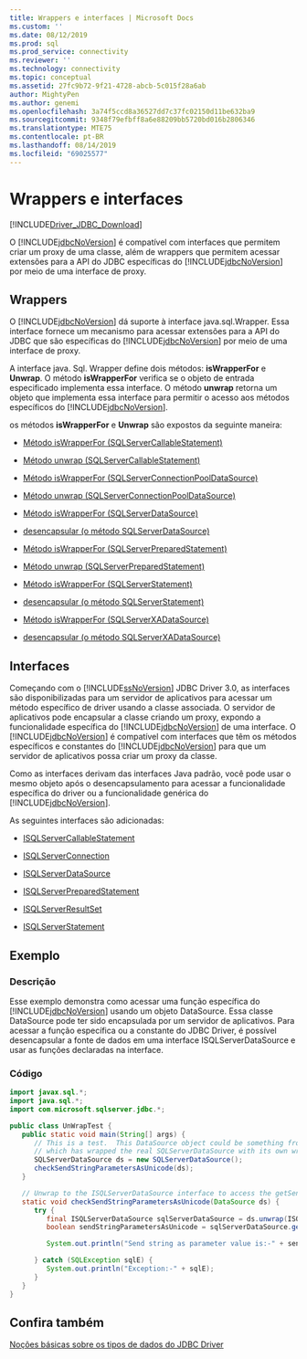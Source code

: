 ```yaml
---
title: Wrappers e interfaces | Microsoft Docs
ms.custom: ''
ms.date: 08/12/2019
ms.prod: sql
ms.prod_service: connectivity
ms.reviewer: ''
ms.technology: connectivity
ms.topic: conceptual
ms.assetid: 27fc9b72-9f21-4728-abcb-5c015f28a6ab
author: MightyPen
ms.author: genemi
ms.openlocfilehash: 3a74f5ccd8a36527dd7c37fc02150d11be632ba9
ms.sourcegitcommit: 9348f79efbff8a6e88209bb5720bd016b2806346
ms.translationtype: MTE75
ms.contentlocale: pt-BR
ms.lasthandoff: 08/14/2019
ms.locfileid: "69025577"
---
```

# <a name="wrappers-and-interfaces"></a>Wrappers e interfaces

[!INCLUDE[Driver_JDBC_Download](../../includes/driver_jdbc_download.md)]

O [!INCLUDE[jdbcNoVersion](../../includes/jdbcnoversion_md.md)] é compatível com interfaces que permitem criar um proxy de uma classe, além de wrappers que permitem acessar extensões para a API do JDBC específicas do [!INCLUDE[jdbcNoVersion](../../includes/jdbcnoversion_md.md)] por meio de uma interface de proxy.

## <a name="wrappers"></a>Wrappers

O [!INCLUDE[jdbcNoVersion](../../includes/jdbcnoversion_md.md)] dá suporte à interface java.sql.Wrapper. Essa interface fornece um mecanismo para acessar extensões para a API do JDBC que são específicas do [!INCLUDE[jdbcNoVersion](../../includes/jdbcnoversion_md.md)] por meio de uma interface de proxy.

A interface java. Sql. Wrapper define dois métodos: **isWrapperFor** e **Unwrap**. O método **isWrapperFor** verifica se o objeto de entrada especificado implementa essa interface. O método **unwrap** retorna um objeto que implementa essa interface para permitir o acesso aos métodos específicos do [!INCLUDE[jdbcNoVersion](../../includes/jdbcnoversion_md.md)].

os métodos **isWrapperFor** e **Unwrap** são expostos da seguinte maneira:

- [Método isWrapperFor &#40;SQLServerCallableStatement&#41;](../../connect/jdbc/reference/iswrapperfor-method-sqlservercallablestatement.md)

- [Método unwrap &#40;SQLServerCallableStatement&#41;](../../connect/jdbc/reference/unwrap-method-sqlservercallablestatement.md)

- [Método isWrapperFor &#40;SQLServerConnectionPoolDataSource&#41;](../../connect/jdbc/reference/iswrapperfor-method-sqlserverconnectionpooldatasource.md)

- [Método unwrap &#40;SQLServerConnectionPoolDataSource&#41;](../../connect/jdbc/reference/unwrap-method-sqlserverconnectionpooldatasource.md)

- [Método isWrapperFor &#40;SQLServerDataSource&#41;](../../connect/jdbc/reference/iswrapperfor-method-sqlserverdatasource.md)

- [desencapsular &#40;o método SQLServerDataSource&#41;](../../connect/jdbc/reference/unwrap-method-sqlserverdatasource.md)

- [Método isWrapperFor &#40;SQLServerPreparedStatement&#41;](../../connect/jdbc/reference/iswrapperfor-method-sqlserverpreparedstatement.md)

- [Método unwrap &#40;SQLServerPreparedStatement&#41;](../../connect/jdbc/reference/unwrap-method-sqlserverpreparedstatement.md)

- [Método isWrapperFor &#40;SQLServerStatement&#41;](../../connect/jdbc/reference/iswrapperfor-method-sqlserverstatement.md)

- [desencapsular &#40;o método SQLServerStatement&#41;](../../connect/jdbc/reference/unwrap-method-sqlserverstatement.md)

- [Método isWrapperFor &#40;SQLServerXADataSource&#41;](../../connect/jdbc/reference/iswrapperfor-method-sqlserverxadatasource.md)

- [desencapsular &#40;o método SQLServerXADataSource&#41;](../../connect/jdbc/reference/unwrap-method-sqlserverxadatasource.md)

## <a name="interfaces"></a>Interfaces

Começando com o [!INCLUDE[ssNoVersion](../../includes/ssnoversion-md.md)] JDBC Driver 3.0, as interfaces são disponibilizadas para um servidor de aplicativos para acessar um método específico de driver usando a classe associada. O servidor de aplicativos pode encapsular a classe criando um proxy, expondo a funcionalidade específica do [!INCLUDE[jdbcNoVersion](../../includes/jdbcnoversion_md.md)] de uma interface. O [!INCLUDE[jdbcNoVersion](../../includes/jdbcnoversion_md.md)] é compatível com interfaces que têm os métodos específicos e constantes do [!INCLUDE[jdbcNoVersion](../../includes/jdbcnoversion_md.md)] para que um servidor de aplicativos possa criar um proxy da classe.

Como as interfaces derivam das interfaces Java padrão, você pode usar o mesmo objeto após o desencapsulamento para acessar a funcionalidade específica do driver ou a funcionalidade genérica do [!INCLUDE[jdbcNoVersion](../../includes/jdbcnoversion_md.md)].

As seguintes interfaces são adicionadas:

- [ISQLServerCallableStatement](../../connect/jdbc/reference/isqlservercallablestatement-interface.md)

- [ISQLServerConnection](../../connect/jdbc/reference/isqlserverconnection-interface.md)

- [ISQLServerDataSource](../../connect/jdbc/reference/isqlserverdatasource-interface.md)

- [ISQLServerPreparedStatement](../../connect/jdbc/reference/isqlserverpreparedstatement-interface.md)

- [ISQLServerResultSet](../../connect/jdbc/reference/isqlserverresultset-interface.md)

- [ISQLServerStatement](../../connect/jdbc/reference/isqlserverstatement-interface.md)

## <a name="example"></a>Exemplo

### <a name="description"></a>Descrição

Esse exemplo demonstra como acessar uma função específica do [!INCLUDE[jdbcNoVersion](../../includes/jdbcnoversion_md.md)] usando um objeto DataSource. Essa classe DataSource pode ter sido encapsulada por um servidor de aplicativos. Para acessar a função específica ou a constante do JDBC Driver, é possível desencapsular a fonte de dados em uma interface ISQLServerDataSource e usar as funções declaradas na interface.

### <a name="code"></a>Código

```java
import javax.sql.*;  
import java.sql.*;  
import com.microsoft.sqlserver.jdbc.*;  

public class UnWrapTest {  
   public static void main(String[] args) {  
      // This is a test.  This DataSource object could be something from an appserver
      // which has wrapped the real SQLServerDataSource with its own wrapper  
      SQLServerDataSource ds = new SQLServerDataSource();  
      checkSendStringParametersAsUnicode(ds);  
   }  

   // Unwrap to the ISQLServerDataSource interface to access the getSendStringParametersAsUnicode function  
   static void checkSendStringParametersAsUnicode(DataSource ds) {  
      try {  
         final ISQLServerDataSource sqlServerDataSource = ds.unwrap(ISQLServerDataSource.class);  
         boolean sendStringParametersAsUnicode = sqlServerDataSource.getSendStringParametersAsUnicode();  

         System.out.println("Send string as parameter value is:-" + sendStringParametersAsUnicode);  

      } catch (SQLException sqlE) {  
         System.out.println("Exception:-" + sqlE);  
      }  
   }  
}  
```

## <a name="see-also"></a>Confira também

[Noções básicas sobre os tipos de dados do JDBC Driver](../../connect/jdbc/understanding-the-jdbc-driver-data-types.md)
